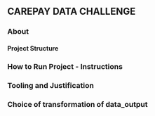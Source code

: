 ## CAREPAY DATA CHALLENGE

### About

#### Project Structure

### How to Run Project - Instructions


### Tooling and  Justification

### Choice of transformation of data_output






